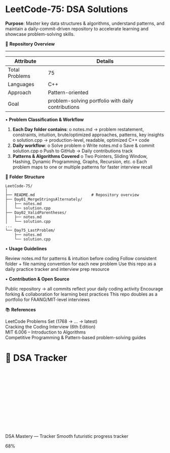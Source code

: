 # LeetCode-75: DSA Solutions

**Purpose**: Master key data structures & algorithms, understand patterns, and maintain a daily-commit-driven repository to accelerate learning and showcase problem-solving skills.

📌 **Repository Overview**
_____________________________________________________________________
| **Attribute** |                **Details**                         |     
|---------------|----------------------------------------------------|
| Total Problems| 75                                                 |
| Languages     | C++                                                | 
| Approach      | Pattern-oriented                                   |
| Goal          | problem-solving portfolio with daily contributions |



• **Problem Classification & Workflow**

1. **Each Day folder contains**:
      o	notes.md → problem restatement, constraints, intuition, brute/optimized approaches, patterns, key insights
      o	solution.cpp → production-level, readable, optimized C++ code
2. **Daily workflow**:
      o	Solve problem
      o	Write notes.md
      o	Save & commit solution.cpp
      o	Push to GitHub → Daily contributions track
3. **Patterns & Algorithms Covered**
      o	Two Pointers, Sliding Window, Hashing, Dynamic Programming, Graphs, Recursion, etc.
      o	Each problem maps to one or multiple patterns for faster interview recall


📂 **Folder Structure**

```
LeetCode-75/
│
├── README.md                         # Repository overview
├── Day01_MergeStringsAlternately/
│   ├── notes.md
│   └── solution.cpp
├── Day02_ValidParentheses/
│   ├── notes.md
│   └── solution.cpp
...
└── Day75_LastProblem/
    ├── notes.md
    └── solution.cpp

```
• **Usage Guidelines**

Review notes.md for patterns & intuition before coding
Follow consistent folder + file naming convention for each new problem
Use this repo as a daily practice tracker and interview prep resource


• **Contribution & Open Source**

Public repository → all commits reflect your daily coding activity
Encourage forking & collaboration for learning best practices
This repo doubles as a portfolio for FAANG/MIT-level interviews


📚 **References**

LeetCode Problems Set (1768 → … → latest)  
Cracking the Coding Interview (6th Edition)  
MIT 6.006 – Introduction to Algorithms  
Competitive Programming & Pattern-based problem-solving guides  

# 🚀 DSA Tracker

<svg xmlns="http://www.w3.org/2000/svg" width="800" height="300" viewBox="0 0 800 300" role="img">
  <defs>
    <linearGradient id="blueGrad" x1="0" x2="1">
      <stop offset="0" stop-color="#0ea5ff"/>
      <stop offset="1" stop-color="#0b79d0"/>
    </linearGradient>
  </defs>

  <!-- Title -->
  <text x="20" y="40" font-size="22" font-weight="bold" fill="#041629">DSA Mastery — Tracker</text>
  <text x="20" y="65" font-size="12" fill="#667085">Smooth futuristic progress tracker</text>

  <!-- Circle Progress -->
  <circle cx="120" cy="160" r="70" fill="none" stroke="#e6f0ff" stroke-width="10"/>
  <circle cx="120" cy="160" r="70" fill="none" stroke="url(#blueGrad)" stroke-width="10"
          stroke-dasharray="440" stroke-dashoffset="140"/>
  <text x="120" y="160" text-anchor="middle" dy="8" font-size="18" font-weight="bold">68%</text>
</svg>
